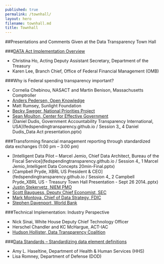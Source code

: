 ```yaml
---
published: true
permalink: /townhall/
layout: hero
filename: townhall.md
title: Townhall
---
```


##Presentations and Comments Given at the Data Transparency Town Hall 

###[DATA Act Implementation Overview](https://github.com/fedspendingtransparency/fedspendingtransparency.github.io/blob/master/Session%202_%20OMBTreas_Town%20Hall%20DATA%20Act%20Presentation..pptx?raw=true)
* Christina Ho, Acting Deputy Assistant Secretary, Department of the Treasury
* Karen Lee, Branch Chief, Office of Federal Financial Management (OMB)

###Why is Federal spending transparency important?
* Cornelia Chebinou, NASACT and Martin Benison, Massachusetts Comptroller
* [Anders Pedersen, Open Knowledge](https://github.com/fedspendingtransparency/fedspendingtransparency.github.io/raw/master/Session%203_%201%20Anders%20Pedersen_Federal%20Treasury-%20Budget%20Data%20Package%20Townhall.pptx) 
* Matt Rumsey, Sunlight Foundation
* [Becky Sweger, National Priorities Project](https://github.com/fedspendingtransparency/fedspendingtransparency.github.io/raw/master/Session%203_%202%20Becky%20Sweger_sweger-npp-september26-data-transparency-town-hall.ppt)
* [Sean Moulton, Center for Effective Government](https://github.com/fedspendingtransparency/fedspendingtransparency.github.io/raw/master/Session%203_%203%20Sean%20Moulton_%20DATAtownhall.ppt)
* [Daniel Dudis, Government Accountability Transparency International, USA](fedspendingtransparency.github.io / Session 3_ 4 Daniel Dudis_Data Act presentation.pptx)



###Transforming financial management reporting through standardized data exchanges (1:00 pm – 3:00 pm)
* [Intelligent Data Pilot – Marcel Jemio, Chief Data Architect, Bureau of the Fiscal Service](fedspendingtransparency.github.io / Session 4_ 1 Marcel Jemio_Intelligent Data Concepts 20min-Final.pptx) 
* [Campbell Pryde, XBRL US President & CEO](fedspendingtransparency.github.io / Session 4_ 2 Campbell Pryde_XBRL US - Treasury Town Hall Presentation - Sept 26 2014..pptx)
* [Justin Stekervetz, NIEM PMO](https://github.com/fedspendingtransparency/fedspendingtransparency.github.io/raw/master/Session%204_%203%20Justin%20Stekervetz%2C%20NIEM%20DataTransparencyTownHall_FINAL.pptx) 
* [Scott Bauguess, Deputy Chief Economist, SEC](https://github.com/fedspendingtransparency/fedspendingtransparency.github.io/raw/master/Session%204_%204_%20Scott%20Bauguess_%20DATA%20Act%20-%20SEC%20presentation%2009%2026%2014.pptx) 
* [Mark Montoya, Chief of Data Strategy, FDIC](https://github.com/fedspendingtransparency/fedspendingtransparency.github.io/raw/master/Session%204_%205%20Mark%20MontoyaDataActTownHall-FDIC-Montoya.ppt)
* [Stephen Davenport, World Bank](https://github.com/fedspendingtransparency/fedspendingtransparency.github.io/raw/master/Session%204_%206%20Stephen%20Davenport%2C%20World%20Bank%20OCDS%20Overview%20SD..pptx)

###Technical Implementation: Industry Perspective 
* Nick Sinai, White House Deputy Chief Technology Officer
* Herschel Chandler and KC McHargue, ACT-IAC
* [Hudson Hollister, Data Transparency Coalition](https://github.com/fedspendingtransparency/fedspendingtransparency.github.io/raw/master/Session%205_Hudson%20Hollister_DTC%20Data%20Transparency%20Town%20Hall%20Sept%2026%202014.ppt) 

###[Data Standards – Standardizing data element definitions](https://github.com/fedspendingtransparency/fedspendingtransparency.github.io/raw/master/Session%206_%20DOD%20and%20HHS_FFATA%20Data%20Elements%20Presentation%20at%20the%20DATA%20Town%20Hall_092314-v1.pptx) 
* Amy L. Haseltine, Department of Health & Human Services (HHS)
* Lisa Romney, Department of Defense (DOD) 



